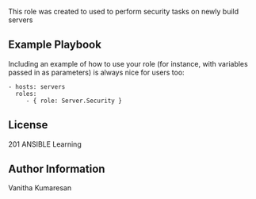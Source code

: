 
This role was created to used to perform security tasks on newly build servers

Example Playbook
----------------

Including an example of how to use your role (for instance, with variables passed in as parameters) is always nice for users too:

    - hosts: servers
      roles:
         - { role: Server.Security }

License
-------

201 ANSIBLE Learning

Author Information
------------------

Vanitha Kumaresan


